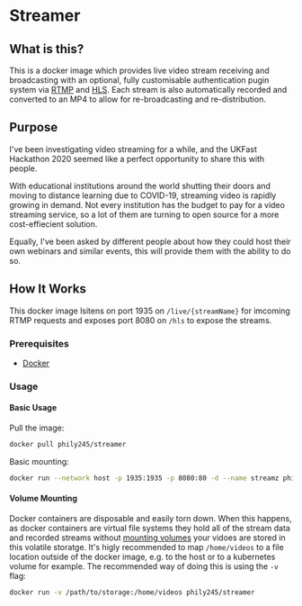 # Streamer

## What is this?

This is a docker image which provides live video stream receiving and broadcasting with an optional, fully customisable authentication pugin system via [RTMP](https://en.wikipedia.org/wiki/Real-Time_Messaging_Protocol) and [HLS](https://en.wikipedia.org/wiki/HTTP_Live_Streaming). Each stream is also automatically recorded and converted to an MP4 to allow for re-broadcasting and re-distribution.

## Purpose

I've been investigating video streaming for a while, and the UKFast Hackathon 2020 seemed like a perfect opportunity to share this with people.

With educational institutions around the world shutting their doors and moving to distance learning due to COVID-19, streaming video is rapidly growing in demand. Not every institution has the budget to pay for a video streaming service, so a lot of them are turning to open source for a more cost-effiecient solution.

Equally, I've been asked by different people about how they could host their own webinars and similar events, this will provide them with the ability to do so.

## How It Works

This docker image lsitens on port 1935 on `/live/{streamName}` for imcoming RTMP requests and exposes port 8080 on `/hls` to expose the streams.

### Prerequisites

* [Docker](https://docs.docker.com/get-docker/)

### Usage

#### Basic Usage

Pull the image:

```bash
docker pull phily245/streamer
```

Basic mounting:

```bash
docker run --network host -p 1935:1935 -p 8080:80 -d --name streamz phily245/streamer
```

#### Volume Mounting

Docker containers are disposable and easily torn down. When this happens, as docker containers are virtual file systems they hold all of the stream data and recorded streams without [mounting volumes](https://docs.docker.com/storage/volumes/) your vidoes are stored in this volatile storatge. It's higly recommended to map `/home/videos` to a file location outside of the docker image, e.g. to the host or to a kubernetes volume for example. The recommended way of doing this is using the `-v` flag:

```bash
docker run -v /path/to/storage:/home/videos phily245/streamer
```
